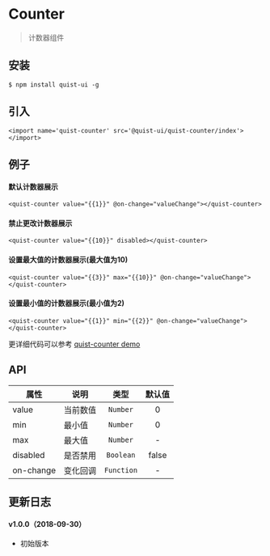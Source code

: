 # Counter

> 计数器组件


## 安装

```
$ npm install quist-ui -g
```

## 引入
```ux
<import name='quist-counter' src='@quist-ui/quist-counter/index'></import>
```

## 例子

#### 默认计数器展示

```ux
<quist-counter value="{{1}}" @on-change="valueChange"></quist-counter>
```

#### 禁止更改计数器展示

```ux
<quist-counter value="{{10}}" disabled></quist-counter>
```

#### 设置最大值的计数器展示(最大值为10)

```ux
<quist-counter value="{{3}}" max="{{10}}" @on-change="valueChange"></quist-counter>
```

#### 设置最小值的计数器展示(最小值为2)

```ux
<quist-counter value="{{1}}" min="{{2}}" @on-change="valueChange"></quist-counter>
```

更详细代码可以参考 [quist-counter demo](https://github.com/JDsecretFE/quist-ui/tree/master/src/Counter/index.ux)

## API 

| 属性 | 说明 | 类型 | 默认值 |
|-------------|------------|:--------:|:-----:|
| value | 当前数值 | `Number` | 0 |
| min | 最小值 | `Number` | 0 |
| max | 最大值 | `Number` | - |
| disabled | 是否禁用 | `Boolean` | false |
| on-change | 变化回调 | `Function` | - |


## 更新日志

#### v1.0.0（2018-09-30）
* 初始版本
